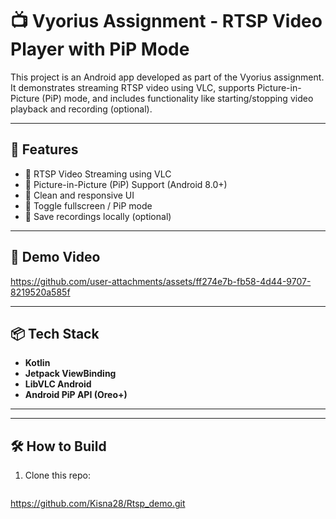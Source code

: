 # 📺 Vyorius Assignment - RTSP Video Player with PiP Mode

This project is an Android app developed as part of the Vyorius assignment. It demonstrates streaming RTSP video using VLC, supports Picture-in-Picture (PiP) mode, and includes functionality like starting/stopping video playback and recording (optional).

---

## 🚀 Features

- 🎥 RTSP Video Streaming using VLC
- 🧩 Picture-in-Picture (PiP) Support (Android 8.0+)
- 📱 Clean and responsive UI
- 🔄 Toggle fullscreen / PiP mode
- 📁 Save recordings locally (optional)

---

## 📸 Demo Video

https://github.com/user-attachments/assets/ff274e7b-fb58-4d44-9707-8219520a585f

---

## 📦 Tech Stack

- **Kotlin**
- **Jetpack ViewBinding**
- **LibVLC Android**
- **Android PiP API (Oreo+)**

---


---

## 🛠️ How to Build

1. Clone this repo:
   ```bash
https://github.com/Kisna28/Rtsp_demo.git
